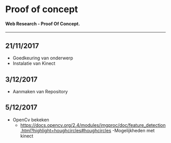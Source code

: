 # Proof of concept

#### Web Research - Proof Of Concept.

---

## 21/11/2017
- Goedkeuring van onderwerp
- Instalatie van Kinect

## 3/12/2017
- Aanmaken van Repository

## 5/12/2017
- OpenCv bekeken
  - https://docs.opencv.org/2.4/modules/imgproc/doc/feature_detection.html?highlight=houghcircles#houghcircles
-Mogelijkheden met kinect 
